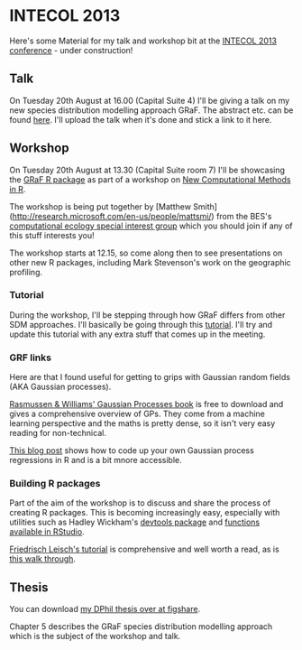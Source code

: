 INTECOL 2013
===========

Here's some Material for my talk and workshop bit at the [INTECOL 2013 conference](http://www.intecol2013.org/ "INTECOL 2013 website") - under construction!

Talk
---
On Tuesday 20th August at 16.00 (Capital Suite 4) I'll be giving a talk on my new species distribution modelling approach GRaF. The abstract etc. can be found [here](http://eventmobi.com/INTECOL2013/#!/session/183611/ "GRaF talk abstract"). I'll upload the talk when it's done and stick a link to it here.


Workshop
---

On Tuesday 20th August at 13.30 (Capital Suite room 7) I'll be showcasing the [GRaF R package](http://cran.r-project.org/web/packages/GRaF/index.html "GRaF package") as part of a workshop on [New Computational Methods in R](http://www.intecol2013.org/70_NewComputationalMethodsinRworkshop.html "Workshop").

The workshop is being put together by [Matthew Smith] (http://research.microsoft.com/en-us/people/mattsmi/) from the BES's [computational ecology special interest group](http://www.britishecologicalsociety.org/getting-involved/special-interest-groups/computational-ecology/ "computational ecology SIG") which you should join if any of this stuff interests you!

The workshop starts at 12.15, so come along then to see presentations on other new R packages, including Mark Stevenson's work on the geographic profiling.

### Tutorial
During the workshop, I'll be stepping through how GRaF differs from other SDM approaches. I'll basically be going through this [tutorial](https://rawgithub.com/goldingn/intecol2013/master/tutorial/graf_workshop.html "GRaF tutorial)"). I'll try and update this tutorial with any extra stuff that comes up in the meeting.

### GRF links
Here are  that I found useful for getting to grips with Gaussian random fields (AKA Gaussian processes).

[Rasmussen & Williams' Gaussian Processes book](http://www.gaussianprocess.org/gpml) is free to download and gives a comprehensive overview of GPs. They come from a machine learning perspective and the maths is pretty dense, so it isn't very easy reading for non-technical.

[This blog post](http://www.jameskeirstead.ca/blog/gaussian-process-regression-with-r/) shows how to code up your own Gaussian process regressions in R and is a bit mnore accessible.


### Building R packages
Part of the aim of the workshop is to discuss and share the process of creating R packages.
This is becoming increasingly easy, especially with utilities such as Hadley Wickham's [devtools package](http://cran.r-project.org/web/packages/devtools/index.html) and [functions available in RStudio](http://www.rstudio.com/ide/docs/packages/overview).

[Friedrisch Leisch's tutorial](http://cran.r-project.org/doc/contrib/Leisch-CreatingPackages.pdf) is comprehensive and well worth a read, as is [this walk through](http://biostat.mc.vanderbilt.edu/wiki/Main/HowToCreateAnRPackage).


Thesis
---
You can download [my DPhil thesis over at figshare](http://figshare.com/articles/PhD_thesis_Mapping_and_understanding_the_distributions_of_potential_vector_mosquitoes_in_the_UK_New_methods_and_applications/767289 "Nick's DPhil thesis").

Chapter 5 describes the GRaF species distribution modelling approach which is the subject of the workshop and talk.
